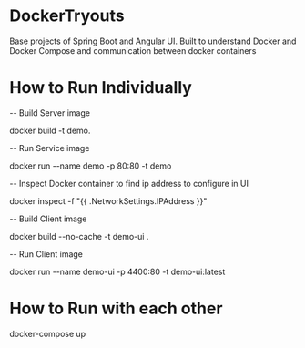 # DockerTryouts

Base projects of Spring Boot and Angular UI.
Built to understand Docker and Docker Compose and communication between docker containers

# How to Run Individually

-- Build Server image

docker build -t demo.

-- Run Service image

docker run --name demo -p 80:80 -t demo

-- Inspect Docker container to find ip address to configure in UI

docker inspect -f "{{ .NetworkSettings.IPAddress }}" <containerid>

-- Build Client image

docker build --no-cache -t demo-ui .

-- Run Client image

docker run --name demo-ui -p 4400:80 -t demo-ui:latest

# How to Run with each other

docker-compose up

